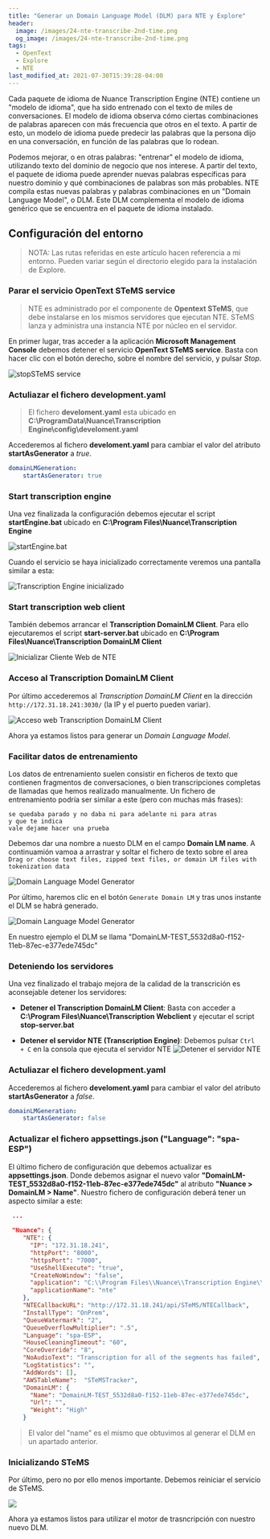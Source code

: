 ```yaml
---
title: "Generar un Domain Language Model (DLM) para NTE y Explore"
header:
  image: /images/24-nte-transcribe-2nd-time.png
  og_image: /images/24-nte-transcribe-2nd-time.png
tags:
  - OpenText
  - Explore
  - NTE
last_modified_at: 2021-07-30T15:39:28-04:00
---
```


Cada paquete de idioma de Nuance Transcription Engine (NTE) contiene un "modelo de idioma", 
que ha sido entrenado con el texto de miles de conversaciones. El modelo de idioma observa cómo ciertas 
combinaciones de palabras aparecen con más frecuencia que otros en el texto. A partir de esto, un modelo de 
idioma puede predecir las palabras que la persona dijo en una conversación, en función de las palabras que lo rodean.

Podemos mejorar, o en otras palabras: "entrenar" el modelo de idioma, utilizando texto del dominio 
de negocio que nos interese. A partir del texto, el paquete de idioma puede aprender nuevas palabras 
específicas para nuestro dominio y qué combinaciones de palabras son más probables. NTE compila estas 
nuevas palabras y palabras combinaciones en un "Domain Language Model", o DLM. Este DLM complementa el 
modelo de idioma genérico que se encuentra en el paquete de idioma instalado.

## Configuración del entorno

> NOTA: Las rutas referidas en este artículo hacen referencia a mi entorno. 
> Pueden variar según el directorio elegido para la instalación de Explore.


### Parar el servicio OpenText STeMS service  

> NTE es administrado por el componente de **Opentext STeMS**, que debe instalarse en los mismos 
> servidores que ejecutan NTE. STeMS lanza y administra una instancia NTE por núcleo en el servidor.

En primer lugar, tras acceder a la aplicación **Microsoft Management Console** debemos detener 
el servicio **OpenText STeMS service**. Basta con hacer clic con el botón derecho, sobre el 
nombre del servicio, y pulsar *Stop*.

![stopSTeMS service](/images/01-stop-STeMS-service.png)


### Actuliazar el fichero development.yaml  

> El fichero **develoment.yaml** esta ubicado en 
> **C:\ProgramData\Nuance\Transcription Engine\config\develoment.yaml**


Accederemos al fichero **develoment.yaml** para cambiar el valor del atributo 
**startAsGenerator** a *true*.

```yaml
domainLMGeneration:
    startAsGenerator: true  
```


### Start transcription engine  

Una vez finalizada la configuración debemos ejecutar el script **startEngine.bat** 
ubicado en **C:\Program Files\Nuance\Transcription Engine**

![startEngine.bat](/images/06-start-transcription-engine.png)

Cuando el servicio se haya inicializado correctamente veremos una pantalla similar a esta:
 
![Transcription Engine inicializado](/images/07-transcription-engine-started.png)


### Start transcription web client

También debemos arrancar el **Transcription DomainLM Client**. Para ello ejecutaremos el script **start-server.bat** 
ubicado en **C:\Program Files\Nuance\Transcription DomainLM Client**

![Inicializar Cliente Web de NTE](/images/starServer-bat-transcription-domain-lm-client.png)



### Acceso al Transcription DomainLM Client

Por último accederemos al *Transcription DomainLM Client* en la dirección `http://172.31.18.241:3030/` (la IP y el puerto pueden variar).

![Acceso web Transcription DomainLM Client](/images/transcription-domainlm-client.png)

Ahora ya estamos listos para generar un *Domain Language Model*.

### Facilitar datos de entrenamiento

Los datos de entrenamiento suelen consistir en ficheros de texto que contienen fragmentos de 
conversaciones, o bien transcripciones completas de llamadas que hemos realizado manualmente.
Un fichero de entrenamiento podría ser similar a este (pero con muchas más frases):

```
se quedaba parado y no daba ni para adelante ni para atras
y que te indica
vale dejame hacer una prueba
```

Debemos dar una nombre a nuesto DLM en el campo **Domain LM name**. A continuamión vamoa a 
arrastrar y soltar el fichero de texto sobre el area 
`Drag or choose text files, zipped text files, or domain LM files with tokenization data`

![Domain Language Model Generator](/images/domain-language-model-generator.png)

Por último, haremos clic en el botón `Generate Domain LM` y tras unos instante el DLM se habrá generado.

![Domain Language Model Generator](/images/domain-language-model-generated.png)

En nuestro ejemplo el DLM se llama "DomainLM-TEST_5532d8a0-f152-11eb-87ec-e377ede745dc"

### Deteniendo los servidores

Una vez finalizado el trabajo mejora de la calidad de la transcrición es aconsejable detener los servidores:

   * **Detener el Transcription DomainLM Client**: Basta con acceder a 
   **C:\Program Files\Nuance\Transcription Webclient** y ejecutar el script **stop-server.bat**

   * **Detener el servidor NTE (Transcription Engine)**: Debemos pulsar `Ctrl + C` en la consola que ejecuta el 
   servidor NTE
   ![Detener el servidor NTE](/images/17-stop-server-transcription-engine.png)


### Actuliazar el fichero development.yaml  

Accederemos al fichero **develoment.yaml** para cambiar el valor del atributo 
**startAsGenerator** a *false*.

```yaml
domainLMGeneration:
    startAsGenerator: false  
```

### Actualizar el fichero appsettings.json ("Language": "spa-ESP")  

El último fichero de configuración que debemos actualizar es **appsettings.json**. Donde 
debemos asignar el nuevo valor **"DomainLM-TEST_5532d8a0-f152-11eb-87ec-e377ede745dc"** 
al atributo **"Nuance > DomainLM > Name"**. Nuestro fichero de configuración deberá tener un aspecto similar a este:


```json
 ...
 
 "Nuance": {
    "NTE": {
      "IP": "172.31.18.241",
      "httpPort": "8000",
      "httpsPort": "7000",
      "UseShellExecute": "true",
      "CreateNoWindow": "false",
      "application": "C:\\Program Files\\Nuance\\Transcription Engine\\startEngine.bat",
      "applicationName": "nte"
    },
    "NTECallbackURL": "http://172.31.18.241/api/STeMS/NTECallback",
    "InstallType": "OnPrem",
    "QueueWatermark": "2",
    "QueueOverflowMultiplier": ".5",
    "Language": "spa-ESP",
    "HouseCleaningTimeout": "60",
    "CoreOverride": "8",
    "NoAudioText": "Transcription for all of the segments has failed",
    "LogStatistics": "",
	"AddWords": [],
    "AWSTableName":  "STeMSTracker",
	"DomainLM": {
      "Name": "DomainLM-TEST_5532d8a0-f152-11eb-87ec-e377ede745dc",
      "Url": "",
      "Weight": "High"
    }

```

> El valor del "name" es el mismo que obtuvimos al generar el DLM en un apartado anterior.

### Inicializando STeMS

Por último, pero no por ello menos importante. Debemos reiniciar el servicio de STeMS.

![](starting-stems.png)

Ahora ya estamos listos para utilizar el motor de trasncripción con nuestro nuevo DLM.
